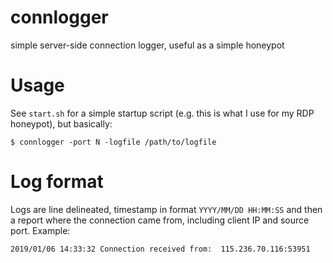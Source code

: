 # connlogger
simple server-side connection logger, useful as a simple honeypot

# Usage

See `start.sh` for a simple startup script (e.g. this is what I use for my RDP honeypot), but basically:
```
$ connlogger -port N -logfile /path/to/logfile
```

# Log format

Logs are line delineated, timestamp in format `YYYY/MM/DD HH:MM:SS` and then a report where the connection came from, including client IP and source port. Example:
```
2019/01/06 14:33:32 Connection received from:  115.236.70.116:53951
```
